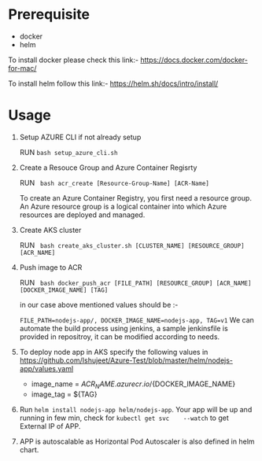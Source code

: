 # Prerequisite

* docker
* helm

To install docker please check this link:-
https://docs.docker.com/docker-for-mac/

To install helm follow this link:-
https://helm.sh/docs/intro/install/


# Usage

1. Setup AZURE CLI if not already setup

   RUN ``` bash setup_azure_cli.sh ```

2. Create a Resouce Group and Azure Container Regisrty

   RUN ``` bash acr_create [Resource-Group-Name] [ACR-Name]```

    To create an Azure Container Registry, you first need a resource group. An Azure resource group is a logical container         into which Azure resources are deployed and managed.


3. Create AKS cluster

   RUN ``` bash create_aks_cluster.sh [CLUSTER_NAME] [RESOURCE_GROUP] [ACR_NAME]```

4. Push image to ACR

   RUN ``` bash docker_push_acr [FILE_PATH] [RESOURCE_GROUP] [ACR_NAME] [DOCKER_IMAGE_NAME] [TAG]```

   in our case above mentioned values should be :-

   ```FILE_PATH=nodejs-app/, DOCKER_IMAGE_NAME=nodejs-app, TAG=v1```
   We can automate the build process using jenkins, a sample jenkinsfile is provided in repositroy, it can be modified            according to needs.
5. To deploy node app in AKS specify the following values in https://github.com/Ishujeet/Azure-Test/blob/master/helm/nodejs-app/values.yaml
   * image_name = ${ACR_NAME}.azurecr.io/${DOCKER_IMAGE_NAME}
   * image_tag = ${TAG}
6. Run ```helm install nodejs-app helm/nodejs-app```. Your app will be up and running in few min, check for ```kubectl get svc    --watch``` to get External IP of APP.
7. APP is autoscalable as Horizontal Pod Autoscaler is also defined in helm chart.
